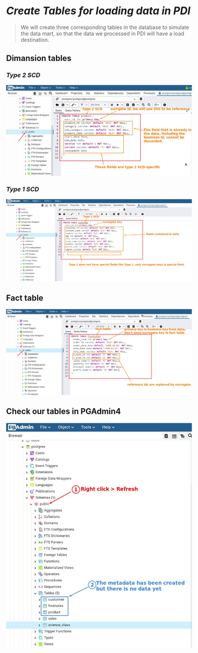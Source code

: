 # ***Create Tables for loading data in PDI***

> We will create three corresponding tables in the database to simulate the data mart, so that the data we processed in PDI will have a load destination.

## **Dimansion tables**

### _Type 2 SCD_

![Alt create product table](pic/01.jpg)

### _Type 1 SCD_

![Alt create customer table](pic/02.jpg)

## **Fact table**

![Alt create finalsales table](pic/03.jpg)

## **Check our tables in PGAdmin4**

![Alt check tables](pic/04.jpg)
